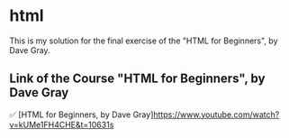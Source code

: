 # html
This is my solution for the final exercise of the "HTML for Beginners", by Dave Gray.

## Link of the Course "HTML for Beginners", by Dave Gray
✅ [HTML for Beginners, by Dave Gray]https://www.youtube.com/watch?v=kUMe1FH4CHE&t=10631s 

